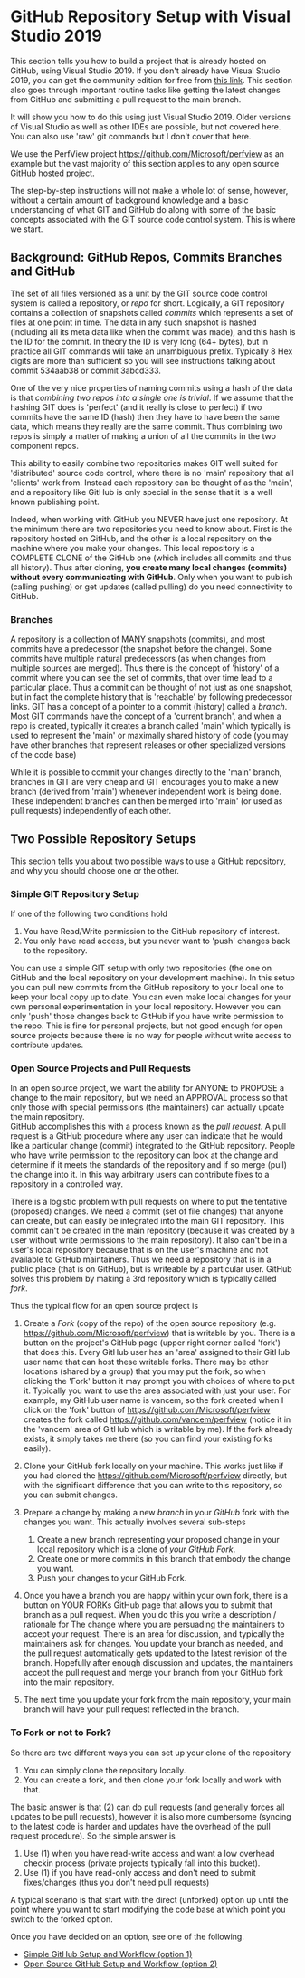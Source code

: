 # GitHub Repository Setup with Visual Studio 2019

This section tells you how to build a project that is already hosted on GitHub, 
using Visual Studio 2019. If you don't already have Visual Studio 2019, you 
can get the community edition for free from 
[this link](https://www.visualstudio.com/vs/community/).
This section also goes through important routine tasks like getting the latest 
changes from GitHub and submitting a pull request to the main branch.

It will show you how to do this using just Visual Studio 2019. Older versions 
of Visual Studio as well as other IDEs are possible, but not covered here.  
You can also use 'raw' git commands but I don't cover that here.  

We use the PerfView project https://github.com/Microsoft/perfview as an example but 
the vast majority of this section applies to any open source GitHub hosted project.  

The step-by-step instructions will not make a whole lot of sense, however, without
a certain amount of background knowledge and a basic understanding of what GIT
and GitHub do along with some of the basic concepts associated with the GIT source code
control system. This is where we start.  

## Background: GitHub Repos, Commits Branches and GitHub  

The set of all files versioned as a unit by the GIT source code control system is 
called a repository, or *repo* for short. Logically, a GIT repository contains a 
collection of snapshots called *commits* which represents a set of files at one
point in time. The data in any such snapshot is hashed (including all its meta
data like when the commit was made), and this hash is the ID for the commit.
In theory the ID is very long (64+ bytes), but in practice all
GIT commands will take an unambiguous prefix. Typically 8 Hex digits are more than
sufficient so you will see instructions talking about commit 534aab38 or commit 3abcd333. 

One of the very nice properties of naming commits using a hash of the data is
that *combining two repos into a single one is trivial*.  If we assume that the
hashing GIT does is 'perfect' (and it really is close to perfect) if two commits
have the same ID (hash) then they have to have been the same data, which means
they really are the same commit.   Thus combining two repos is simply a matter of making
a union of all the commits in the two component repos.    

This ability to easily combine two repositories makes GIT well suited for 'distributed'
source code control, where there is no 'main' repository that all 'clients' work 
from. Instead each repository can be thought of as the 'main', and a repository
like GitHub is only special in the sense that it is a well known publishing point.   

Indeed, when working with GitHub you NEVER have just one repository. At the minimum
there are two repositories you need to know about. First is the repository hosted
on GitHub, and the other is a local repository on the machine where you make your 
changes. This local repository is a COMPLETE CLONE of the GitHub one (which includes
all commits and thus all history). Thus after cloning, **you create many local 
changes (commits) without every communicating with GitHub**. Only when you want
to publish (calling pushing) or get updates (called pulling) do you need connectivity to GitHub.    

### Branches

A repository is a collection of MANY snapshots (commits), and most commits have a 
predecessor (the snapshot before the change). Some commits have multiple natural 
predecessors (as when changes from multiple sources are merged). Thus there is
the concept of 'history' of a commit where you can see the set of commits, that 
over time lead to a particular place. Thus a commit can be thought of not just
as one snapshot, but in fact the complete history that is 'reachable' by following
predecessor links. GIT has a concept of a pointer to a commit (history) called
a *branch*. Most GIT commands have the concept of a 'current branch', and 
when a repo is created, typically it creates a branch called 'main' which typically
is used to represent the 'main' or maximally shared history of code (you may 
have other branches that represent releases or other specialized versions of the
code base)

While it is possible to commit your changes directly to the 'main' branch, 
branches in GIT are very cheap and GIT encourages you to make a new branch (derived
from 'main') whenever independent work is being done.   These independent branches 
can then be merged into 'main' (or used as pull requests) independently
of each other. 

## Two Possible Repository Setups

This section tells you about two possible ways to use a GitHub repository, and why
you should choose one or the other.   

### Simple GIT Repository Setup

If one of the following two conditions hold

1. You have Read/Write permission to the GitHub repository of interest.
2. You only have read access, but you never want to 'push' changes back to the repository.  

You can use a simple GIT setup with only two repositories (the one on GitHub and the local
repository on your development machine). In this setup you can pull new commits
from the GitHub repository to your local one to keep your local copy up to date.
You can even make local changes for your own personal experimentation in your local repository.
However you can only 'push' those changes back to GitHub if you have write permission to
the repo.  This is fine for personal projects, but not good enough for open source projects
because there is no way for people without write access to contribute updates.    

### Open Source Projects and Pull Requests

In an open source project, we want the ability for ANYONE to PROPOSE a change 
to the main repository, but we need an APPROVAL process so that only those with
special permissions (the maintainers) can actually update the main repository.  
GitHub accomplishes this with a process known as the *pull request*. A pull request
is a GitHub procedure where any user can indicate that he would like a particular change
(commit) integrated to the GitHub repository. People who have write permission
to the repository can look at the change and determine if it meets
the standards of the repository and if so merge (pull) the change into it. In this way
arbitrary users can contribute fixes to a repository in a controlled way.   
   
There is a logistic problem with pull requests on where to put the tentative (proposed)
changes.   We need a commit (set of file changes) that anyone can create, but can 
easily be integrated into the main GIT repository. This commit can't be created in the 
main repository (because it was created by a user without write permissions to the main repository). It also 
can't be in a user's local repository because that is on the user's machine and
not available to GitHub maintainers. Thus we need a repository that is in a public place 
(that is on GitHub), but is writeable by a particular user. GitHub solves this problem 
by making a 3rd repository which is typically called *fork*.   

Thus the typical flow for an open source project is 

 1. Create a *Fork* (copy of the repo) of the open source repository (e.g. https://github.com/Microsoft/perfview) 
 that is writable by you. There is a button on the project's GitHub page (upper right corner called 'fork') that does
 this. Every GitHub user has an 'area' assigned to their GitHub user name that can host these writable forks. There may
 be other locations (shared by a group) that you may put the fork, so when clicking the 'Fork' button it may prompt 
 you with choices of where to put it. Typically you want to use the area associated with just your user.  For example, my
 GitHub user name is vancem, so the fork created when I click on the 'fork' button of https://github.com/Microsoft/perfview creates 
 the fork called https://github.com/vancem/perfview (notice it in the 'vancem' area of GitHub which is writable by me).
 If the fork already exists, it simply takes me there (so you can find your existing forks easily).

 2. Clone your GitHub fork locally on your machine. This works just like if you had cloned the
 https://github.com/Microsoft/perfview directly, but with the significant difference that you can write 
 to this repository, so you can submit changes.

 3. Prepare a change by making a new *branch* in your *GitHub* fork with the changes you want. This actually
 involves several sub-steps 
    1. Create a new branch representing your proposed change in your local repository which is a clone of *your GitHub Fork*.
	  2. Create one or more commits in this branch that embody the change you want.  
	  3. Push your changes to your GitHub Fork.   

 4. Once you have a branch you are happy within your own fork, there is a button on YOUR FORKs GitHub page that 
 allows you to submit that branch as a pull request. When you do this you write a description / rationale for The
 change where you are persuading the maintainers to accept your request.   There is an area for discussion, and typically
 the maintainers ask for changes. You update your branch as needed, and the pull request automatically gets updated
 to the latest revision of the branch. Hopefully after enough discussion and updates, the maintainers accept
 the pull request and merge your branch from your GitHub fork into the main repository.  

 5. The next time you update your fork from the main repository, your main branch will have your pull request reflected in 
 the branch.  
   
### To Fork or not to Fork?

 So there are two different ways you can set up your clone of the repository

 1. You can simply clone the repository locally.
 2. You can create a fork, and then clone your fork locally and work with that. 

The basic answer is that (2) can do pull requests (and generally forces all updates to be pull requests), 
however it is also more cumbersome (syncing to the latest code is harder and updates have the overhead of the
pull request procedure). So the simple answer is

1. Use (1) when you have read-write access and want a low overhead checkin process (private projects typically fall into this bucket).
2. Use (1) if you have read-only access and don't need to submit fixes/changes (thus you don't need pull requests)

A typical scenario is that start with the direct (unforked) option up until the point where you want to start modifying the 
code base at which point you switch to the forked option. 

Once you have decided on an option, see one of the following.   

  * [Simple GitHub Setup and Workflow (option 1)](SimpleGitWorkflow.md)
  * [Open Source GitHub Setup and Workflow (option 2)](OpenSourceGitWorkflow.md)
